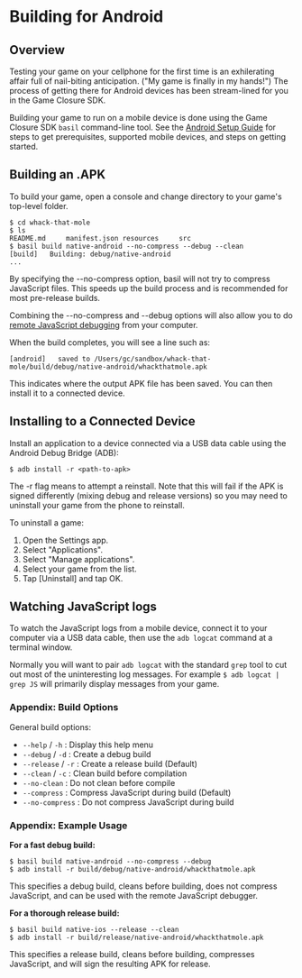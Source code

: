 # Building for Android

## Overview

Testing your game on your cellphone for the first time is an exhilerating affair full of nail-biting anticipation.  (\"My game is finally in my hands!\")  The process of getting there for Android devices has been stream-lined for you in the Game Closure SDK.

Building your game to run on a mobile device is done using the Game Closure SDK `basil` command-line tool.  See the [Android Setup Guide](./android-setup.html) for steps to get prerequisites, supported mobile devices, and steps on getting started.

## Building an .APK

To build your game, open a console and change directory to your game's top-level folder.

~~~
$ cd whack-that-mole
$ ls
README.md     manifest.json resources     src
$ basil build native-android --no-compress --debug --clean
[build]   Building: debug/native-android
...
~~~

By specifying the --no-compress option, basil will not try to compress JavaScript files.  This speeds up the build process and is recommended for most pre-release builds.

Combining the --no-compress and --debug options will also allow you to do [remote JavaScript debugging](./android-remote-debug.html) from your computer.

When the build completes, you will see a line such as:

~~~
[android]   saved to /Users/gc/sandbox/whack-that-mole/build/debug/native-android/whackthatmole.apk
~~~

This indicates where the output APK file has been saved.  You can then install it to a connected device.

## Installing to a Connected Device

Install an application to a device connected via a USB data cable using the Android Debug Bridge (ADB):

`$ adb install -r <path-to-apk>`

The -r flag means to attempt a reinstall.  Note that this will fail if the APK is signed differently (mixing debug and release versions) so you may need to uninstall your game from the phone to reinstall.

To uninstall a game:

1.  Open the Settings app.
2.  Select "Applications".
3.  Select "Manage applications".
4.  Select your game from the list.
5.  Tap [Uninstall] and tap OK.

## Watching JavaScript logs

To watch the JavaScript logs from a mobile device, connect it to your computer via a USB data cable, then use the `adb logcat` command at a terminal window.

Normally you will want to pair `adb logcat` with the standard `grep` tool to cut out most of the uninteresting log messages.  For example `$ adb logcat | grep JS` will primarily display messages from your game.

### Appendix: Build Options

General build options:

+ `--help` / `-h` : Display this help menu
+ `--debug` / `-d` : Create a debug build
+ `--release` / `-r` : Create a release build (Default)
+ `--clean` / `-c` : Clean build before compilation
+ `--no-clean` : Do not clean before compile
+ `--compress` : Compress JavaScript during build (Default)
+ `--no-compress` : Do not compress JavaScript during build

### Appendix: Example Usage

**For a fast debug build:**

~~~
$ basil build native-android --no-compress --debug
$ adb install -r build/debug/native-android/whackthatmole.apk
~~~

This specifies a debug build, cleans before building, does not compress JavaScript, and can be used with the remote JavaScript debugger.

**For a thorough release build:**

~~~
$ basil build native-ios --release --clean
$ adb install -r build/release/native-android/whackthatmole.apk
~~~

This specifies a release build, cleans before building, compresses JavaScript, and will sign the resulting APK for release.
